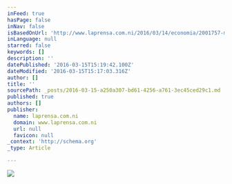 ```yaml
---
inFeed: true
hasPage: false
inNav: false
isBasedOnUrl: 'http://www.laprensa.com.ni/2016/03/14/economia/2001757-managua-vive-metamorfosis'
inLanguage: null
starred: false
keywords: []
description: ''
datePublished: '2016-03-15T15:19:42.100Z'
dateModified: '2016-03-15T15:17:03.316Z'
author: []
title: ''
sourcePath: _posts/2016-03-15-a250a307-bd61-4256-a761-3ec45ced29c1.md
published: true
authors: []
publisher:
  name: laprensa.com.ni
  domain: www.laprensa.com.ni
  url: null
  favicon: null
_context: 'http://schema.org'
_type: Article

---
```

![](http://cdn.laprensa.com.ni/wp-content/uploads/2016/03/13174651/14-portada-activos-managua2-750x500.jpg)